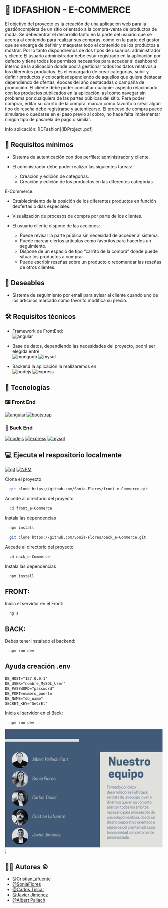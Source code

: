 # 🚀 IDFASHION - E-COMMERCE

El objetivo del proyecto es la creación de una aplicación web para la gestióncompleta de un sitio orientado a la compra-venta de productos de moda. Se debecentrar el desarrollo tanto en la parte del usuario que se acerca al contenido para realizar sus compras, como en la parte del gestor que se encarga de definir y
maquetar todo el contenido de los productos a mostrar.
Por lo tanto dispondremos de dos tipos de usuarios: administrador y cliente.El usuario administrador debe estar registrado en la aplicación por defecto y tiene todos los permisos necesarios para acceder al dashboard interno de la aplicación donde podrá gestionar todos los datos relativos a los diferentes productos.
Es el encargado de crear categorías, subir y definir productos y colocarlosdependiendo de aquellos que quiera destacar dependiendo de ofertas, épocas del año destacadas o campaña de promoción.
El cliente debe poder consultar cualquier aspecto relacionado con los productos publicados en la aplicación, así como navegar sin problema por cualquiera de las partes públicas del sitio.
Para poder comprar, editar su carrito de la compra, marcar como favorito o crear algún tipo de reseña debe registrarse y autenticarse.
El proceso de compra puede simularse o quedarse en el paso previo al cobro, no hace falta implementar ningún tipo de pasarela de pago o similar.

Info aplicación: [IDFashion](IDProject .pdf)

## 🎯 Requisitos mínimos

- Sistema de autenticación con dos perfiles: administrador y cliente.

- El administrador debe poder realizar las siguientes tareas:
  - Creación y edición de categorías.
  - Creación y edición de los productos en las diferentes categorías.

E-Commerce:

- Establecimiento de la posición de los diferentes productos en función deofertas o días especiales.

- Visualización de procesos de compra por parte de los clientes.

- El usuario cliente dispone de las acciones:
  - Puede revisar la parte pública sin necesidad de acceder al sistema.
  - Puede marcar ciertos artículos como favoritos para hacerles un seguimiento.
  - Dispone de un espacio de tipo “carrito de la compra” donde puede situar los productos a comprar.
  - Puede escribir reseñas sobre un producto o recomendar las reseñas de otros clientes.

## 💫 Deseables

- Sistema de seguimiento por email para avisar al cliente cuando uno de los artículos marcado como favorito modifica su precio.

## 🛠️ Requisitos técnicos

- Framework de FrontEnd:  
  ![angular](https://img.shields.io/badge/Angular-0F0F11?style=for-the-badge&logo=angular)

- Base de datos, dependiendo las necesidades del proyecto, podrá ser elegida entre  
  ![mongodb](https://img.shields.io/badge/Mongodb-0F0F11?style=for-the-badge&logo=mongoDB) ![mysql](https://img.shields.io/badge/Mysql-0F0F11?style=for-the-badge&logo=mysql)

- Backend la aplicación la realizaremos en  
  ![nodejs](https://img.shields.io/badge/nodejs-0F0F11?style=for-the-badge&logo=node.js) ![express](https://img.shields.io/badge/express-0F0F11?style=for-the-badge&logo=express)

## 🔗 Tecnologías

### 🖼️ Front End

[![angular](https://img.shields.io/badge/Angular-0F0F11?style=for-the-badge&logo=angular&logoColor=white)](https://angular.io/)
[![bootstrap](https://img.shields.io/badge/bootstrap-7952B3?style=for-the-badge&logo=bootstrap&logoColor=white)](https://getbootstrap.com/)

### 💽 Back End

[![nodejs](https://img.shields.io/badge/Node-339933?style=for-the-badge&logo=node.js&logoColor=white)](https://angular.io/)
[![express](https://img.shields.io/badge/Express-000000?style=for-the-badge&logo=express&logoColor=white)](https://getbootstrap.com/)
[![mysql](https://img.shields.io/badge/Mysql-4479A1?style=for-the-badge&logo=mysql&logoColor=white)](https://getbootstrap.com/)

## 💻 Ejecuta el respositorio localmente

[![git](https://img.shields.io/badge/git-F05032?style=for-the-badge&logo=git&logoColor=white)](https://git-scm.com/) [![NPM](https://img.shields.io/badge/NPM-CB3837?style=for-the-badge&logo=npm&logoColor=white)](https://www.npmjs.com/)

Clona el proyecto

```bash
  git clone https://github.com/Sonia-Flores/front_e-Commerce.git
```

Accede al directorio del proyecto

```bash
  cd front_e-Commerce
```

Instala las dependencias

```bash
  npm install

```

```bash
  git clone https://github.com/Sonia-Flores/back_e-Commerce.git
```

Accede al directorio del proyecto

```bash
  cd nack_e-Commerce
```

Instala las dependencias

```bash
  npm install

```

## FRONT:

Inicia el servidor en el Front:

```bash
  ng s
```

## BACK:

Debes tener instalado el backend:

```bash
  npm run dev
```

## Ayuda creación .env

```
DB_HOST="127.0.0.1"
DB_USER="nombre_MySQL_User"
DB_PASSWORD="password"
DB_PORT=numero_puerto
DB_NAME="db_name"
SECRET_KEY="SeCrEt"

```

Inicia el servidor en el Back:

```bash
  npm run dev

```
![image](IDEquipo.png);

## ✍🏼 Autores ©️

- [@CristianLafuente](https://github.com/CristianLafu)
- [@SoniaFlores](https://github.com/Sonia-Flores)
- [@Carlos Tíscar](https://github.com/cativi)
- [@Javier Jimenez](https://github.com/albegosu)
- [@Albert Pallach](https://github.com/xabierjc94)
